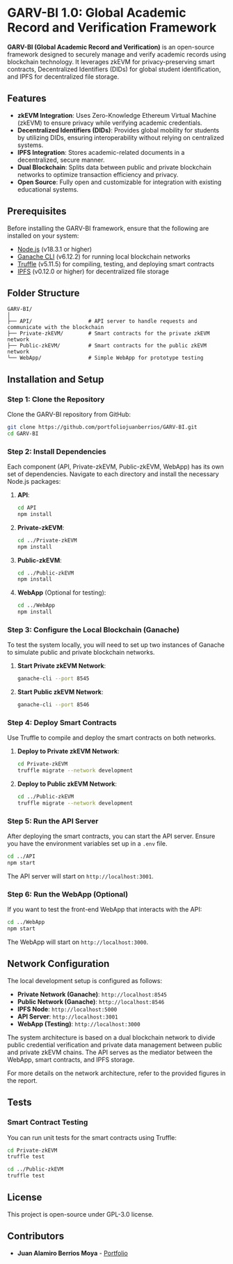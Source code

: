 
# GARV-BI 1.0: Global Academic Record and Verification Framework

**GARV-BI (Global Academic Record and Verification)** is an open-source framework designed to securely manage and verify academic records using blockchain technology. It leverages zkEVM for privacy-preserving smart contracts, Decentralized Identifiers (DIDs) for global student identification, and IPFS for decentralized file storage.

## Features

- **zkEVM Integration**: Uses Zero-Knowledge Ethereum Virtual Machine (zkEVM) to ensure privacy while verifying academic credentials.
- **Decentralized Identifiers (DIDs)**: Provides global mobility for students by utilizing DIDs, ensuring interoperability without relying on centralized systems.
- **IPFS Integration**: Stores academic-related documents in a decentralized, secure manner.
- **Dual Blockchain**: Splits data between public and private blockchain networks to optimize transaction efficiency and privacy.
- **Open Source**: Fully open and customizable for integration with existing educational systems.

## Prerequisites

Before installing the GARV-BI framework, ensure that the following are installed on your system:

- [Node.js](https://nodejs.org/) (v18.3.1 or higher)
- [Ganache CLI](https://www.trufflesuite.com/ganache) (v6.12.2) for running local blockchain networks
- [Truffle](https://www.trufflesuite.com/truffle) (v5.11.5) for compiling, testing, and deploying smart contracts
- [IPFS](https://ipfs.io/) (v0.12.0 or higher) for decentralized file storage

## Folder Structure

```
GARV-BI/
│
├── API/                  # API server to handle requests and communicate with the blockchain
├── Private-zkEVM/        # Smart contracts for the private zkEVM network
├── Public-zkEVM/         # Smart contracts for the public zkEVM network
└── WebApp/               # Simple WebApp for prototype testing
```

## Installation and Setup

### Step 1: Clone the Repository

Clone the GARV-BI repository from GitHub:

```bash
git clone https://github.com/portfoliojuanberrios/GARV-BI.git
cd GARV-BI
```

### Step 2: Install Dependencies

Each component (API, Private-zkEVM, Public-zkEVM, WebApp) has its own set of dependencies. Navigate to each directory and install the necessary Node.js packages:

1. **API**:
    ```bash
    cd API
    npm install
    ```

2. **Private-zkEVM**:
    ```bash
    cd ../Private-zkEVM
    npm install
    ```

3. **Public-zkEVM**:
    ```bash
    cd ../Public-zkEVM
    npm install
    ```

4. **WebApp** (Optional for testing):
    ```bash
    cd ../WebApp
    npm install
    ```

### Step 3: Configure the Local Blockchain (Ganache)

To test the system locally, you will need to set up two instances of Ganache to simulate public and private blockchain networks.

1. **Start Private zkEVM Network**:
    ```bash
    ganache-cli --port 8545
    ```

2. **Start Public zkEVM Network**:
    ```bash
    ganache-cli --port 8546
    ```

### Step 4: Deploy Smart Contracts

Use Truffle to compile and deploy the smart contracts on both networks.

1. **Deploy to Private zkEVM Network**:
    ```bash
    cd Private-zkEVM
    truffle migrate --network development
    ```

2. **Deploy to Public zkEVM Network**:
    ```bash
    cd ../Public-zkEVM
    truffle migrate --network development
    ```

### Step 5: Run the API Server

After deploying the smart contracts, you can start the API server. Ensure you have the environment variables set up in a `.env` file.

```bash
cd ../API
npm start
```

The API server will start on `http://localhost:3001`.

### Step 6: Run the WebApp (Optional)

If you want to test the front-end WebApp that interacts with the API:

```bash
cd ../WebApp
npm start
```

The WebApp will start on `http://localhost:3000`.

## Network Configuration

The local development setup is configured as follows:

- **Private Network (Ganache)**: `http://localhost:8545`
- **Public Network (Ganache)**: `http://localhost:8546`
- **IPFS Node**: `http://localhost:5000`
- **API Server**: `http://localhost:3001`
- **WebApp (Testing)**: `http://localhost:3000`

The system architecture is based on a dual blockchain network to divide public credential verification and private data management between public and private zkEVM chains. The API serves as the mediator between the WebApp, smart contracts, and IPFS storage.

For more details on the network architecture, refer to the provided figures in the report.

## Tests

### Smart Contract Testing

You can run unit tests for the smart contracts using Truffle:

```bash
cd Private-zkEVM
truffle test

cd ../Public-zkEVM
truffle test
```


## License

This project is open-source under GPL-3.0 license.

## Contributors

- **Juan Alamiro Berrios Moya** - [Portfolio](https://github.com/portfoliojuanberrios)

